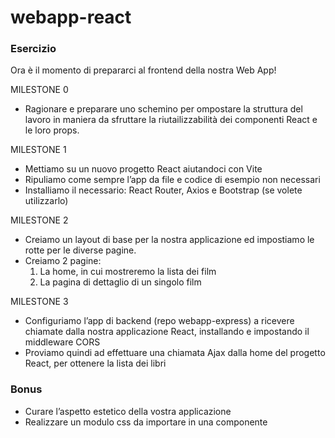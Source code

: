 # webapp-react

### Esercizio
 
 Ora è il momento di prepararci al frontend della nostra Web App!
 
 MILESTONE 0 
 
 
- Ragionare e preparare uno schemino per ompostare la struttura del lavoro in maniera da sfruttare la riutailizzabilità dei componenti React e le loro props.

MILESTONE 1

- Mettiamo su un nuovo progetto React aiutandoci con Vite
- Ripuliamo come sempre l’app da file e codice di esempio non necessari
- Installiamo il necessario: React Router, Axios e Bootstrap (se volete utilizzarlo)

MILESTONE 2

- Creiamo un layout di base per la nostra applicazione ed impostiamo le rotte per le diverse pagine.
- Creiamo 2 pagine:
   1. La home, in cui mostreremo la lista dei film
   2. La pagina di dettaglio di un singolo film

MILESTONE 3

- Configuriamo l’app di backend (repo webapp-express) a ricevere chiamate dalla nostra applicazione React, installando e impostando il middleware CORS
- Proviamo quindi ad effettuare una chiamata Ajax dalla home del progetto React, per ottenere la lista dei libri

### Bonus

- Curare l’aspetto estetico della vostra applicazione
- Realizzare un modulo css da importare in una componente